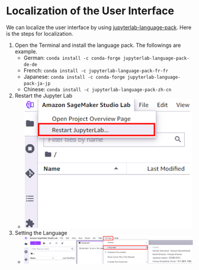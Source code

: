 # Localization of the User Interface

We can localize the user interface by using [jupyterlab-language-pack](https://anaconda.org/search?q=jupyterlab-language-pack). Here is the steps for localization.

1. Open the Terminal and install the language pack. The followings are example.
   * German: `conda install -c conda-forge jupyterlab-language-pack-de-de`
   * French: `conda install -c jupyterlab-language-pack-fr-fr`
   * Japanese: `conda install -c conda-forge jupyterlab-language-pack-ja-jp`
   * Chinese: `conda install -c jupyterlab-language-pack-zh-cn`
2. Restart the Jupyter Lab
   * ![restart_jupyter_lab.png](restart_jupyter_lab.png)
3. Setting the Language
   * ![setting_language.png](setting_language.png)
